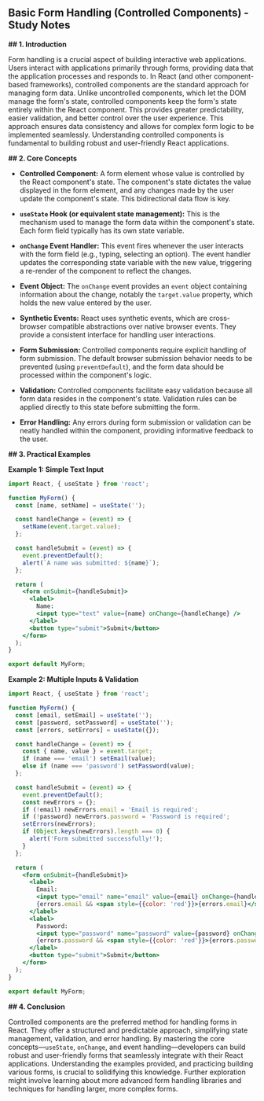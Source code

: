 ## Basic Form Handling (Controlled Components) - Study Notes

**## 1. Introduction**

Form handling is a crucial aspect of building interactive web applications.  Users interact with applications primarily through forms, providing data that the application processes and responds to. In React (and other component-based frameworks), controlled components are the standard approach for managing form data.  Unlike uncontrolled components, which let the DOM manage the form's state, controlled components keep the form's state entirely within the React component. This provides greater predictability, easier validation, and better control over the user experience.  This approach ensures data consistency and allows for complex form logic to be implemented seamlessly.  Understanding controlled components is fundamental to building robust and user-friendly React applications.


**## 2. Core Concepts**

* **Controlled Component:** A form element whose value is controlled by the React component's state.  The component's state dictates the value displayed in the form element, and any changes made by the user update the component's state.  This bidirectional data flow is key.

* **`useState` Hook (or equivalent state management):**  This is the mechanism used to manage the form data within the component's state.  Each form field typically has its own state variable.

* **`onChange` Event Handler:** This event fires whenever the user interacts with the form field (e.g., typing, selecting an option).  The event handler updates the corresponding state variable with the new value, triggering a re-render of the component to reflect the changes.

* **Event Object:** The `onChange` event provides an `event` object containing information about the change, notably the `target.value` property, which holds the new value entered by the user.

* **Synthetic Events:** React uses synthetic events, which are cross-browser compatible abstractions over native browser events.  They provide a consistent interface for handling user interactions.

* **Form Submission:**  Controlled components require explicit handling of form submission.  The default browser submission behavior needs to be prevented (using `preventDefault`), and the form data should be processed within the component's logic.

* **Validation:**  Controlled components facilitate easy validation because all form data resides in the component's state.  Validation rules can be applied directly to this state before submitting the form.

* **Error Handling:**  Any errors during form submission or validation can be neatly handled within the component, providing informative feedback to the user.


**## 3. Practical Examples**

**Example 1: Simple Text Input**

```jsx
import React, { useState } from 'react';

function MyForm() {
  const [name, setName] = useState('');

  const handleChange = (event) => {
    setName(event.target.value);
  };

  const handleSubmit = (event) => {
    event.preventDefault();
    alert(`A name was submitted: ${name}`);
  };

  return (
    <form onSubmit={handleSubmit}>
      <label>
        Name:
        <input type="text" value={name} onChange={handleChange} />
      </label>
      <button type="submit">Submit</button>
    </form>
  );
}

export default MyForm;
```

**Example 2: Multiple Inputs & Validation**

```jsx
import React, { useState } from 'react';

function MyForm() {
  const [email, setEmail] = useState('');
  const [password, setPassword] = useState('');
  const [errors, setErrors] = useState({});

  const handleChange = (event) => {
    const { name, value } = event.target;
    if (name === 'email') setEmail(value);
    else if (name === 'password') setPassword(value);
  };

  const handleSubmit = (event) => {
    event.preventDefault();
    const newErrors = {};
    if (!email) newErrors.email = 'Email is required';
    if (!password) newErrors.password = 'Password is required';
    setErrors(newErrors);
    if (Object.keys(newErrors).length === 0) {
      alert('Form submitted successfully!');
    }
  };

  return (
    <form onSubmit={handleSubmit}>
      <label>
        Email:
        <input type="email" name="email" value={email} onChange={handleChange} />
        {errors.email && <span style={{color: 'red'}}>{errors.email}</span>}
      </label>
      <label>
        Password:
        <input type="password" name="password" value={password} onChange={handleChange} />
        {errors.password && <span style={{color: 'red'}}>{errors.password}</span>}
      </label>
      <button type="submit">Submit</button>
    </form>
  );
}

export default MyForm;
```


**## 4. Conclusion**

Controlled components are the preferred method for handling forms in React. They offer a structured and predictable approach, simplifying state management, validation, and error handling.  By mastering the core concepts—`useState`, `onChange`, and event handling—developers can build robust and user-friendly forms that seamlessly integrate with their React applications.  Understanding the examples provided, and practicing building various forms, is crucial to solidifying this knowledge.  Further exploration might involve learning about more advanced form handling libraries and techniques for handling larger, more complex forms.